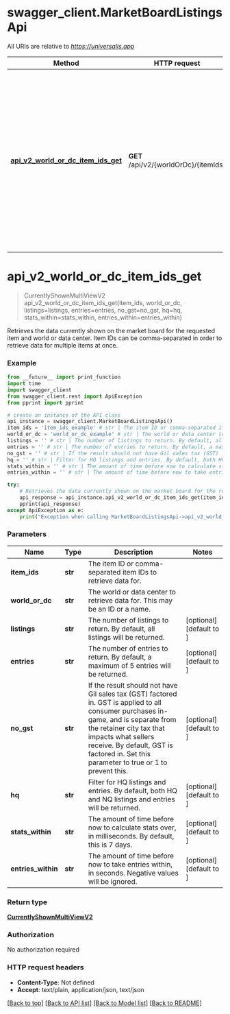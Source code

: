 # swagger_client.MarketBoardListingsApi

All URIs are relative to *https://universalis.app*

Method | HTTP request | Description
------------- | ------------- | -------------
[**api_v2_world_or_dc_item_ids_get**](MarketBoardListingsApi.md#api_v2_world_or_dc_item_ids_get) | **GET** /api/v2/{worldOrDc}/{itemIds} | Retrieves the data currently shown on the market board for the requested item and world or data center.  Item IDs can be comma-separated in order to retrieve data for multiple items at once.


# **api_v2_world_or_dc_item_ids_get**
> CurrentlyShownMultiViewV2 api_v2_world_or_dc_item_ids_get(item_ids, world_or_dc, listings=listings, entries=entries, no_gst=no_gst, hq=hq, stats_within=stats_within, entries_within=entries_within)

Retrieves the data currently shown on the market board for the requested item and world or data center.  Item IDs can be comma-separated in order to retrieve data for multiple items at once.

### Example
```python
from __future__ import print_function
import time
import swagger_client
from swagger_client.rest import ApiException
from pprint import pprint

# create an instance of the API class
api_instance = swagger_client.MarketBoardListingsApi()
item_ids = 'item_ids_example' # str | The item ID or comma-separated item IDs to retrieve data for.
world_or_dc = 'world_or_dc_example' # str | The world or data center to retrieve data for. This may be an ID or a name.
listings = '' # str | The number of listings to return. By default, all listings will be returned. (optional) (default to )
entries = '' # str | The number of entries to return. By default, a maximum of 5 entries will be returned. (optional) (default to )
no_gst = '' # str | If the result should not have Gil sales tax (GST) factored in. GST is applied to all  consumer purchases in-game, and is separate from the retainer city tax that impacts what sellers receive.  By default, GST is factored in. Set this parameter to true or 1 to prevent this. (optional) (default to )
hq = '' # str | Filter for HQ listings and entries. By default, both HQ and NQ listings and entries will be returned. (optional) (default to )
stats_within = '' # str | The amount of time before now to calculate stats over, in milliseconds. By default, this is 7 days. (optional) (default to )
entries_within = '' # str | The amount of time before now to take entries within, in seconds. Negative values will be ignored. (optional) (default to )

try:
    # Retrieves the data currently shown on the market board for the requested item and world or data center.  Item IDs can be comma-separated in order to retrieve data for multiple items at once.
    api_response = api_instance.api_v2_world_or_dc_item_ids_get(item_ids, world_or_dc, listings=listings, entries=entries, no_gst=no_gst, hq=hq, stats_within=stats_within, entries_within=entries_within)
    pprint(api_response)
except ApiException as e:
    print("Exception when calling MarketBoardListingsApi->api_v2_world_or_dc_item_ids_get: %s\n" % e)
```

### Parameters

Name | Type | Description  | Notes
------------- | ------------- | ------------- | -------------
 **item_ids** | **str**| The item ID or comma-separated item IDs to retrieve data for. | 
 **world_or_dc** | **str**| The world or data center to retrieve data for. This may be an ID or a name. | 
 **listings** | **str**| The number of listings to return. By default, all listings will be returned. | [optional] [default to ]
 **entries** | **str**| The number of entries to return. By default, a maximum of 5 entries will be returned. | [optional] [default to ]
 **no_gst** | **str**| If the result should not have Gil sales tax (GST) factored in. GST is applied to all  consumer purchases in-game, and is separate from the retainer city tax that impacts what sellers receive.  By default, GST is factored in. Set this parameter to true or 1 to prevent this. | [optional] [default to ]
 **hq** | **str**| Filter for HQ listings and entries. By default, both HQ and NQ listings and entries will be returned. | [optional] [default to ]
 **stats_within** | **str**| The amount of time before now to calculate stats over, in milliseconds. By default, this is 7 days. | [optional] [default to ]
 **entries_within** | **str**| The amount of time before now to take entries within, in seconds. Negative values will be ignored. | [optional] [default to ]

### Return type

[**CurrentlyShownMultiViewV2**](CurrentlyShownMultiViewV2.md)

### Authorization

No authorization required

### HTTP request headers

 - **Content-Type**: Not defined
 - **Accept**: text/plain, application/json, text/json

[[Back to top]](#) [[Back to API list]](../README.md#documentation-for-api-endpoints) [[Back to Model list]](../README.md#documentation-for-models) [[Back to README]](../README.md)


